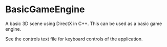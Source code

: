 # BasicGameEngine
A basic 3D scene using DirectX in C++. This can be used as a basic game engine.

See the controls text file for keyboard controls of the application.
